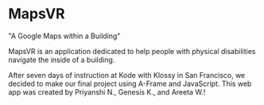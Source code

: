 # MapsVR

"A Google Maps within a Building"

MapsVR is an application dedicated to help people with physical 
disabilities navigate the inside of a building. 

After seven days of instruction at Kode with Klossy in San Francisco, 
we decided to make our final project using A-Frame and JavaScript. 
This web app was created by Priyanshi N., Genesis K., and Areeta W.!